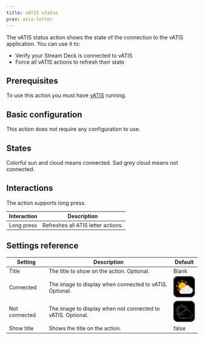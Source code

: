 ```yaml
---
title: vATIS status
prev: atis-letter
---
```


The vATIS status action shows the state of the connection to the vATIS application. You can use it to:

- Verify your Stream Deck is connected to vATIS
- Force all vATIS actions to refresh their state

## Prerequisites

To use this action you must have [vATIS](https://vatis.app) running.

## Basic configuration

This action does not require any configuration to use.

## States

Colorful sun and cloud means connected. Sad grey cloud means not connected.

## Interactions

The action supports long press.

| Interaction | Description                        |
| ----------- | ---------------------------------- |
| Long press  | Refreshes all ATIS letter actions. |

## Settings reference

| Setting       | Description                                                 | Default                                                                     |
| ------------- | ----------------------------------------------------------- | --------------------------------------------------------------------------- |
| Title         | The title to show on the action. Optional.                  | Blank                                                                       |
| Connected     | The image to display when connected to vATIS. Optional.     | ![Orange sun with grey cloud, black background](vatis-connected.png)        |
| Not connected | The image to display when not connected to vATIS. Optional. | ![Cloud and sun outlined in grey, black background](vatis-notconnected.png) |
| Show title    | Shows the title on the action.                              | false                                                                       |
